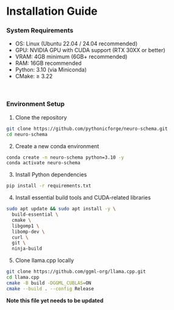 # Installation Guide

### System Requirements
- OS: Linux (Ubuntu 22.04 / 24.04 recommended)
- GPU: NVIDIA GPU with CUDA support (RTX 30XX or better)
- VRAM: 4GB minimum (6GB+ recommended)
- RAM: 16GB recommended
- Python: 3.10 (via Miniconda)
- CMake: ≥ 3.22

<br/>

### Environment Setup

1. Clone the repository
```bash
git clone https://github.com/pythonicforge/neuro-schema.git
cd neuro-schema
```
2. Create a new conda environment
```bash
conda create -n neuro-schema python=3.10 -y
conda activate neuro-schema
```
3. Install Python dependencies
```bash
pip install -r requirements.txt
```
4. Install essential build tools and CUDA-related libraries
```bash
sudo apt update && sudo apt install -y \
  build-essential \
  cmake \
  libgomp1 \
  libomp-dev \
  curl \
  git \
  ninja-build
```
5. Clone llama.cpp locally
```bash
git clone https://github.com/ggml-org/llama.cpp.git
cd llama.cpp
cmake -B build -DGGML_CUBLAS=ON
cmake --build . --config Release
```

**Note this file yet needs to be updated**
